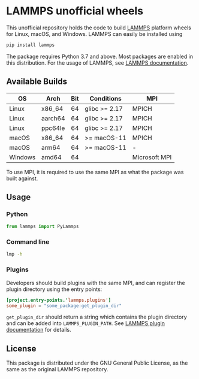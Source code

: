 # LAMMPS unofficial wheels

This unofficial repository holds the code to build [LAMMPS](https://www.lammps.org/) platform wheels for Linux, macOS, and Windows. LAMMPS can easily be installed using

```sh
pip install lammps
```

The package requires Python 3.7 and above. Most packages are enabled in this distribution. For the usage of LAMMPS, see [LAMMPS documentation](https://docs.lammps.org/).

## Available Builds

| OS      | Arch    | Bit | Conditions     | MPI           | 
| ------- | ------- | --- | -------------- | ------------- |
| Linux   | x86_64  | 64  | glibc >= 2.17  | MPICH         | 
| Linux   | aarch64 | 64  | glibc >= 2.17  | MPICH         |
| Linux   | ppc64le | 64  | glibc >= 2.17  | MPICH         |
| macOS   | x86_64  | 64  | >= macOS-11    | MPICH         | 
| macOS   | arm64   | 64  | >= macOS-11    | -             |  
| Windows | amd64   | 64  |                | Microsoft MPI |

To use MPI, it is required to use the same MPI as what the package was built against.

## Usage

### Python

```py
from lammps import PyLammps
```

### Command line

```sh
lmp -h
```

### Plugins

Developers should build plugins with the same MPI, and can register the plugin directory using the entry points:

```toml
[project.entry-points.'lammps.plugins']
some_plugin = "some_package:get_plugin_dir"
```

`get_plugin_dir` should return a string which contains the plugin directory and can be added into `LAMMPS_PLUGIN_PATH`. See [LAMMPS plugin documentation](https://docs.lammps.org/plugin.html) for details.

## License

This package is distributed under the GNU General Public License, as the same as the original LAMMPS repository.
